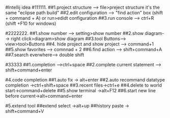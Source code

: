 #Intellij idea
#111111.
##1.project structure  -->  file>preject structure
it's the same "eclipse path build"
##2.edit configuration --> "find action" box (shift + command + A) or  run>edidt configuration 
##3.run console        --> ctrl+R (shift +F10 for windows)

#2222222.
##1.show number --> setting>show number
##2.show diagram--> right click>diagram>show diagram
##3.tool Buttons--> view>tool>Buttons
##4. hide project and show project --> command+1
##5.show favorites --> comnnad + 2
##6.find action --> shift+command+A
##7.search everwhere--> double shift

#33333
##1.completion -->ctrl+space
##2.complete current statement --> shift+command+enter

#4.code completion
##1.auto fix -> alt+enter
##2.auto recommand datatype completion ->ctrl+shift+space
##3.recent files->ctrl+e
##4.delete to world start->command+delete
##5.show terminal ->alt+F12
##6.start new line before current->alt+command+enter


#5.extend tool
##extend select ->alt+up
##history paste -> shift+command+V	
